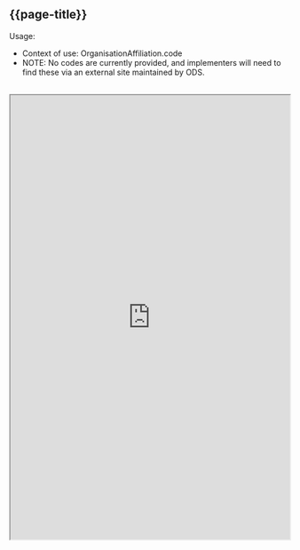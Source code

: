 ## {{page-title}}

Usage:
- Context of use:  OrganisationAffiliation.code 
- NOTE: No codes are currently provided, and implementers will need to find these via an external site maintained by ODS.


<br>


<iframe src="https://simplifier.net/guide/nhs-england-implementation-guide-stu1/Home/Terminology/All-CodeSystems/CodeSystem-England-ODSRelationship?version=1.1.0" height="800px" width="100%"></iframe>